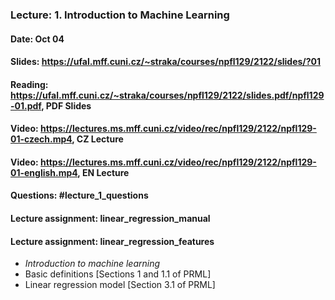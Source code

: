 ### Lecture: 1. Introduction to Machine Learning
#### Date: Oct 04
#### Slides: https://ufal.mff.cuni.cz/~straka/courses/npfl129/2122/slides/?01
#### Reading: https://ufal.mff.cuni.cz/~straka/courses/npfl129/2122/slides.pdf/npfl129-01.pdf, PDF Slides
#### Video: https://lectures.ms.mff.cuni.cz/video/rec/npfl129/2122/npfl129-01-czech.mp4, CZ Lecture
#### Video: https://lectures.ms.mff.cuni.cz/video/rec/npfl129/2122/npfl129-01-english.mp4, EN Lecture
#### Questions: #lecture_1_questions
#### Lecture assignment: linear_regression_manual
#### Lecture assignment: linear_regression_features

- _Introduction to machine learning_
- Basic definitions [Sections 1 and 1.1 of PRML]
- Linear regression model [Section 3.1 of PRML]
